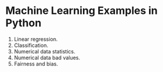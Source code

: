 # Machine Learning Examples in Python

1. Linear regression.
2. Classification.
3. Numerical data statistics.
4. Numerical data bad values.
5. Fairness and bias.
